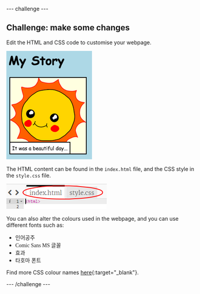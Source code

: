 \--- challenge \---

## Challenge: make some changes

Edit the HTML and CSS code to customise your webpage.

![스크린샷](images/story-changes.png)

The HTML content can be found in the `index.html` file, and the CSS style in the `style.css` file.

![스크린샷](images/story-files.png)

You can also alter the colours used in the webpage, and you can use different fonts such as:

+ <span style="font-family: Arial;">인어공주</span>
+ <span style="font-family: Comic Sans MS;">Comic Sans MS 글꼴</span>
+ <span style="font-family: Impact;">효과</span>
+ <span style="font-family: Tahoma;">타호마 폰트</span>

Find more CSS colour names [here](http://jumpto.cc/colours){:target="_blank"}.

\--- /challenge \---